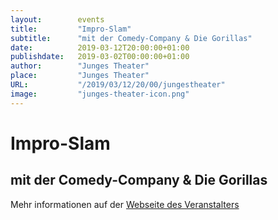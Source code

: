 ```yaml
---
layout:        events
title:         "Impro-Slam"
subtitle:      "mit der Comedy-Company & Die Gorillas"
date:          2019-03-12T20:00:00+01:00
publishdate:   2019-03-02T00:00:00+01:00
author:        "Junges Theater"
place:         "Junges Theater"
URL:           "/2019/03/12/20/00/jungestheater"
image:         "junges-theater-icon.png"
---
```


Impro-Slam
===========

mit der Comedy-Company & Die Gorillas
-----------



Mehr informationen auf der [Webseite des Veranstalters](http://www.junges-theater.de/content/index.php?id=662)
